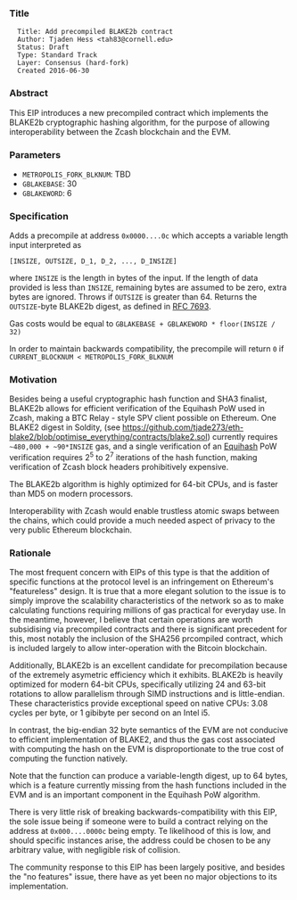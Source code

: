 ### Title

      Title: Add precompiled BLAKE2b contract
      Author: Tjaden Hess <tah83@cornell.edu>
      Status: Draft
      Type: Standard Track
      Layer: Consensus (hard-fork)
      Created 2016-06-30

### Abstract

This EIP introduces a new precompiled contract which implements the BLAKE2b cryptographic hashing algorithm, for the purpose of allowing interoperability between the Zcash blockchain and the EVM.

### Parameters

* `METROPOLIS_FORK_BLKNUM`: TBD
* `GBLAKEBASE`: 30
* `GBLAKEWORD`: 6

### Specification

Adds a precompile at address `0x0000....0c` which accepts a variable length input interpreted as

    [INSIZE, OUTSIZE, D_1, D_2, ..., D_INSIZE]


 where `INSIZE` is the length in bytes of the input. If the length of data provided is less than `INSIZE`, remaining bytes are assumed to be zero, extra bytes are ignored. Throws if `OUTSIZE` is greater than 64. Returns the `OUTSIZE`-byte BLAKE2b digest, as defined in [RFC 7693](https://tools.ietf.org/html/rfc7693).

Gas costs would be equal to `GBLAKEBASE + GBLAKEWORD * floor(INSIZE / 32)`

In order to maintain backwards compatibility, the precompile will return `0` if `CURRENT_BLOCKNUM < METROPOLIS_FORK_BLKNUM`

### Motivation

Besides being a useful cryptographic hash function and SHA3 finalist, BLAKE2b allows for efficient verification of the Equihash PoW used in Zcash, making a BTC Relay - style SPV client possible on Ethereum. One BLAKE2 digest in Soldity, (see https://github.com/tjade273/eth-blake2/blob/optimise_everything/contracts/blake2.sol) currently requires `~480,000 + ~90*INSIZE` gas, and a single verification of an [Equihash](https://www.internetsociety.org/sites/default/files/blogs-media/equihash-asymmetric-proof-of-work-based-generalized-birthday-problem.pdf) PoW verification requires 2<sup>5</sup> to 2<sup>7</sup> iterations of the hash function, making verification of Zcash block headers prohibitively expensive.

The BLAKE2b algorithm is highly optimized for 64-bit CPUs, and is faster than MD5 on modern processors.

Interoperability with Zcash would enable trustless atomic swaps between the chains, which could provide a much needed aspect of privacy to the very public Ethereum blockchain.

### Rationale

The most frequent concern with EIPs of this type is that the addition of specific functions at the protocol level is an infringement on Ethereum's "featureless" design. It is true that a more elegant solution to the issue is to simply improve the scalability characteristics of the network so as to make calculating functions requiring millions of gas practical for everyday use. In the meantime, however, I believe that certain operations are worth subsidising via precompiled contracts and there is significant precedent for this, most notably the inclusion of the SHA256 prcompiled contract, which is included largely to allow inter-operation with the Bitcoin blockchain.

Additionally, BLAKE2b is an excellent candidate for precompilation because of the extremely asymetric efficiency which it exhibits. BLAKE2b is heavily optimized for modern 64-bit CPUs, specifically utilizing 24 and 63-bit rotations to allow parallelism through SIMD instructions and is little-endian. These characteristics provide exceptional speed on native CPUs: 3.08 cycles per byte, or 1 gibibyte per second on an Intel i5.

In contrast, the big-endian 32 byte semantics of the EVM are not conducive to efficient implementation of BLAKE2, and thus the gas cost associated with computing the hash on the EVM is disproportionate to the true cost of computing the function natively.

Note that the function can produce a variable-length digest, up to 64 bytes, which is a feature currently missing from the hash functions included in the EVM and is an important component in the Equihash PoW algorithm.  

There is very little risk of breaking backwards-compatibility with this EIP, the sole issue being if someone were to build a contract relying on the address at `0x000....0000c` being empty. Te likelihood of this is low, and should specific instances arise, the address could be chosen to be any arbitrary value, with negligible risk of collision.

The community response to this EIP has been largely positive, and besides the "no features" issue, there have as yet been no major objections to its implementation.
